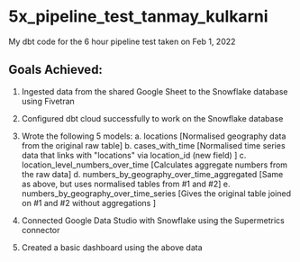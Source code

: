 # 5x_pipeline_test_tanmay_kulkarni
My dbt code for the 6 hour pipeline test taken on Feb 1, 2022


## Goals Achieved:

1. Ingested data from the shared Google Sheet to the Snowflake database using Fivetran
2. Configured dbt cloud successfully to work on the Snowflake database
3. Wrote the following 5 models:
        a. locations [Normalised geography data from the original raw table]
        b. cases_with_time [Normalised time series data that links with "locations" via location_id (new field) ]
        c. location_level_numbers_over_time [Calculates aggregate numbers from the raw data]
        d. numbers_by_geography_over_time_aggregated [Same as above, but uses normalised tables from #1 and #2]
        e. numbers_by_geography_over_time_series [Gives the original table joined on #1 and #2 without aggregations ]

4. Connected Google Data Studio with Snowflake using the Supermetrics connector
5. Created a basic dashboard using the above data